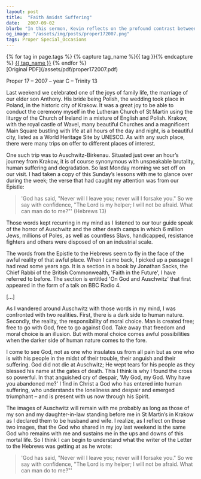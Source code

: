 ```yaml
---
layout: post
title:  "Faith Amidst Suffering"
date:   2007-09-02
blurb: "In this sermon, Kevin reflects on the profound contrast between the joy of his son's wedding and the somber visit to Auschwitz. He explores the crisis of faith faced by many during the Holocaust and the enduring message of hope found in the Epistle to the Hebrews. Kevin emphasizes the presence of God in both joy and suffering, and the moral choices that define our humanity."
og_image: "/assets/img/posts/proper172007.png"
tags: Proper Special_Occasions
---    
```

<div class="tag-pills">
  {% for tag in page.tags %}
    {% capture tag_name %}{{ tag }}{% endcapture %}
    <a href="{{ site.baseurl }}/tag/{{ tag_name }}" class="tag-pill">{{ tag_name }}</a>
  {% endfor %}
</div>
[Original PDF](/assets/pdf/proper172007.pdf)

Proper 17 – 2007 – year C – Trinity 13

Last weekend we celebrated one of the joys of family life, the marriage of our elder son Anthony. His bride being Polish, the wedding took place in Poland, in the historic city of Krakow. It was a great joy to be able to conduct the ceremony myself in the Lutheran Church of St Martin using the liturgy of the Church of Ireland in a mixture of English and Polish. Krakow, with the royal castle of Wavel, many beautiful Churches and a magnificent Main Square bustling with life at all hours of the day and night, is a beautiful city, listed as a World Heritage Site by UNESCO. As with any such place, there were many trips on offer to different places of interest.

One such trip was to Auschwitz-Birkenau. Situated just over an hour’s journey from Krakow, it is of course synonymous with unspeakable brutality, human suffering and degradation. So last Monday morning we set off on our visit. I had taken a copy of this Sunday’s lessons with me to glance over during the week; the verse that had caught my attention was from our Epistle:

> 'God has said,
> "Never will I leave you;
> never will I forsake you."
> So we say with confidence,
> "The Lord is my helper; I will not be afraid.
> What can man do to me?"' (Hebrews 13)

Those words kept recurring in my mind as I listened to our tour guide speak of the horror of Auschwitz and the other death camps in which 6 million Jews, millions of Poles, as well as countless Slavs, handicapped, resistance fighters and others were disposed of on an industrial scale.

The words from the Epistle to the Hebrews seem to fly in the face of the awful reality of that awful place. When I came back, I picked up a passage I had read some years ago. It is a section in a book by Jonathan Sacks, the Chief Rabbi of the British Commonwealth, 'Faith in the Future', I have referred to before. The section is entitled 'On God and Auschwitz' that first appeared in the form of a talk on BBC Radio 4.

[...]

As I wandered around Auschwitz with those words in my mind, I was confronted with two realities. First, there is a dark side to human nature. Secondly, the reality, the responsibility of moral choice. Man is created free; free to go with God, free to go against God. Take away that freedom and moral choice is an illusion. But with moral choice comes awful possibilities when the darker side of human nature comes to the fore.

I come to see God, not as one who insulates us from all pain but as one who is with his people in the midst of their trouble, their anguish and their suffering. God did not die at Auschwitz; He wept tears for his people as they blessed his name at the gates of death. This I think is why I found the cross so powerful. In that anguished cry of despair, 'My God, my God. Why have you abandoned me?' I find in Christ a God who has entered into human suffering, who understands the loneliness and despair and emerged triumphant – and is present with us now through his Spirit.

The images of Auschwitz will remain with me probably as long as those of my son and my daughter-in-law standing before me in St Martin’s in Krakow as I declared them to be husband and wife. I realize, as I reflect on those two images, that the God who shared in my joy last weekend is the same God who remains with me and sustains me in the ups and downs of this mortal life. So I think I can begin to understand what the writer of the Letter to the Hebrews was getting at as he wrote:

> 'God has said,
> "Never will I leave you;
> never will I forsake you."
> So we say with confidence,
> "The Lord is my helper; I will not be afraid.
> What can man do to me?"'
